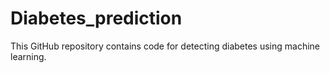 # Diabetes_prediction
This GitHub repository contains code for detecting diabetes using machine learning. 
